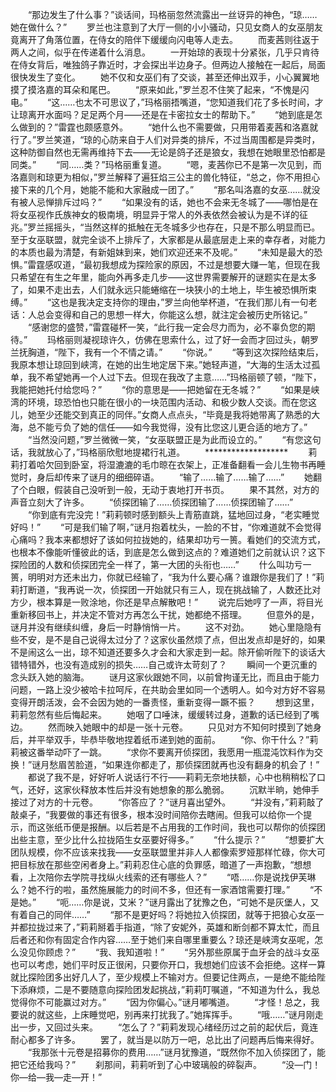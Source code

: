 　　“那边发生了什么事？”谈话间，玛格丽忽然流露出一丝讶异的神色，“琼……她在做什么？”
　　罗兰也注意到了大厅一侧的小小骚动，只见女商人的女巫朋友竟离开了角落位置，在侍女的陪伴下缓缓向闪电等人走去。
　　而麦茜则往返于两人之间，似乎在传递着什么消息。
　　一开始琼的表现十分紧张，几乎只肯待在侍女背后，唯独鸽子靠近时，才会探出半边身子。但两边人接触在一起后，局面很快发生了变化。
　　她不仅和女巫们有了交谈，甚至还伸出双手，小心翼翼地摸了摸洛嘉的耳朵和尾巴。
　　“原来如此，”罗兰忍不住笑了起来，“不愧是闪电。”
　　“这……也太不可思议了，”玛格丽捂嘴道，“您知道我们花了多长时间，才让琼离开水面吗？足足两个月——还是在卡密拉女士的帮助下。”
　　“她到底是怎么做到的？”雷霆也颇感意外。
　　“她什么也不需要做，只用带着麦茜和洛嘉就行了。”罗兰笑道，“琼的心防来自于人们对异类的排斥，不过当周围都是异类时，这种防御自然也无需再维持下去——无论是鸽子还是狼女，我想在她眼里恐怕都是同类。”
　　“同……类？”玛格丽重复道。
　　“嗯，麦茜你已不是第一次见到，而洛嘉则和琼更为相似，”罗兰解释了遍狂焰三公主的兽化特征，“总之，你不用担心接下来的几个月，她能不能和大家融成一团了。”
　　“那名叫洛嘉的女巫……就没有被人忌惮排斥过吗？”
　　“如果没有的话，她也不会来无冬城了——哪怕是在将女巫视作氏族神女的极南境，明显异于常人的外表依然会被认为是不详的征兆。”罗兰摇摇头，“当然这样的抵触在无冬城多少也存在，只是不那么明显而已。至于女巫联盟，就完全谈不上排斥了，大家都是从最底层走上来的幸存者，对能力的本质也最为清楚，有新姐妹到来，她们欢迎还来不及呢。”
　　“未知是最大的恐惧。”雷霆感叹道，“最初我想成为探险家的原因，不过是想要大赚一笔，但现在我只希望在有生之年里，能向外再多走几步——这世界需要解开的谜题实在是太多了，如果不走出去，人们就永远只能蜷缩在一块狭小的土地上，毕生被恐惧所束缚。”
　　“这也是我决定支持你的理由，”罗兰向他举杯道，“在我们那儿有一句老话：人总会变得和自己的思想一样大，你能这么想，就注定会被历史所铭记。”
　　“感谢您的盛赞，”雷霆碰杯一笑，“此行我一定会尽力而为，必不辜负您的期待。”
　　玛格丽则凝视琼许久，仿佛在思索什么，过了好一会而才回过头，朝罗兰抚胸道，“陛下，我有一个不情之请。”
　　“你说。”
　　“等到这次探险结束后，我原本想让琼回到峡湾，在她的出生地定居下来。”她轻声道，“大海的生活太过孤单，我不希望她再一个人过下去。但现在我改了主意……”玛格丽顿了顿，“陛下，我能把她托付给您吗？”
　　“你的意思是——把她留在无冬城？”
　　“如果是峡湾的环境，琼恐怕也只能在很小的一块范围内活动、和极少数人交谈。而在您这儿，她至少还能交到真正的同伴。”女商人点点头，“毕竟是我将她带离了熟悉的大海，总不能亏负了她的信任——如今我觉得，没有比您这儿更合适的地方了。”
　　“当然没问题，”罗兰微微一笑，“女巫联盟正是为此而设立的。”
　　“有您这句话，我就放心了，”玛格丽欣慰地提裙行礼道。
　　*******************
　　莉莉打着哈欠回到卧室，将湿漉漉的毛巾晾在衣架上，正准备翻看一会儿生物书再睡觉时，身后却传来了谜月的细细碎语。
　　“输了……输了……输了……”
　　她翻了个白眼，假装自己没听到一般，无动于衷地打开书页。
　　果不其然，对方的声音立刻大了许多。
　　“侦探团输了……侦探团输了……侦探团输了……”
　　“你到底有完没完！”莉莉顿时感到额头上青筋直跳，猛地回过身，“老实睡觉好吗！”
　　“可是我们输了啊，”谜月抱着枕头，一脸的不甘，“你难道就不会觉得心痛吗？我本来都想好了该如何拉拢她的，结果却功亏一篑。看她们的交流方式，也根本不像能听懂彼此的话，到底是怎么做到这点的？难道她们之前就认识？这下探险团的人数和侦探团完全一样了，第一大团的头衔也……”
　　什么叫功亏一篑，明明对方还未出力，你就已经输了，“我为什么要心痛？谁跟你是我们了！”莉莉打断道，“我再说一次，侦探团一开始就只有三人，现在挑战输了，人数还比对方少，根本算是一败涂地，你还是早点解散吧！”
　　说完后她哼了一声，将目光重新移回书上，并决定不管对方再怎么干扰，她都绝不搭理。
　　但意外的是，谜月并没有继续纠缠，身后一时静悄悄一片。
　　这不对劲。
　　她心里隐隐有些不安，是不是自己说得太过分了？这家伙虽然烦了点，但出发点却是好的，如果不是闹这么一出，琼不知道还要多久才会和大家走到一起。除开偷听陛下的谈话大错特错外，也没有造成别的损失……自己或许太苛刻了？
　　瞬间一个更沉重的念头跃入她的脑海。
　　谜月这家伙跟她不同，以前曾拘谨无比，而且由于能力问题，一路上没少被哈卡拉呵斥，在共助会里如同一个透明人。如今对方好不容易变得开朗活泼，会不会因为她的一番责怪，重新变得一蹶不振？
　　想到这里，莉莉忽然有些后悔起来。
　　她咽了口唾沫，缓缓转过身，道歉的话已经到了嘴边。
　　然而映入她眼中的却是一张十元卷。
　　只见对方不知何时摸到了她身后，并平举双手，毕恭毕敬地捏着纸币递到她的面前。
　　“你、你干什么？”莉莉被这番举动吓了一跳。
　　“求你不要离开侦探团，我愿用一瓶混沌饮料作为交换！”谜月愁眉苦脸道，“如果连你都走了，那侦探团就再也没有翻身的机会了！”
　　都说了我不是，好好听人说话行不行——莉莉无奈地扶额，心中也稍稍松了口气，还好，这家伙释放本性后并没有她想象的那么脆弱。
　　沉默半晌，她伸手接过了对方的十元卷。
　　“你答应了？”谜月喜出望外。
　　“并没有，”莉莉敲了敲桌子，“我要做的事还有很多，根本没时间陪你去瞎闹。但我可以给你一个提示，而这张纸币便是报酬。以后若是不占用我的工作时间，我也可以帮你的侦探团出些主意，至少比什么拉拢陌生女巫要好得多。”
　　“什么提示？”
　　“想要扩大团队规模，你不应该来找我——女巫联盟里并非人人都像索罗娅那样忙碌，你大可把目标放在那些空闲者身上。”莉莉忍住心底的负罪感，暗道了一声抱歉，“想想看，上次陪你去学院寻找纵火线索的还有哪些人？”
　　“唔……你是说找伊芙琳么？她不行的啦，虽然施展能力的时间不多，但还有一家酒馆需要打理。”
　　“不是她。”
　　“呃……你是说，艾米？”谜月露出了犹豫之色，“可她不是灰堡人，又有着自己的同伴……”
　　“那不是更好吗？将她拉入侦探团，就等于把狼心女巫一并都拉拢过来了，”莉莉掰着手指道，“除了安妮外，英雄和断剑都不算太忙，而且后者还和你有固定合作内容……至于她们来自哪里重要么？琼还是峡湾女巫呢，怎么没见你顾虑？”
　　“我、我知道啦！”
　　“另外那些原属于血牙会的战斗女巫也可以考虑，她们平时反正很闲，只要你开口，我想她们应该不会拒绝。这样一算就比探险团多出好几人了，至少规模上不输对方。但要记住两点，一是绝不能给陛下添麻烦，二是不要随意向探险团发起挑战，”莉莉叮嘱道，“不知道为什么，我总觉得你不可能赢过对方。”
　　“因为你偏心。”谜月嘟嘴道。
　　“才怪！总之，我要说的就这些，上床睡觉吧，别再来打扰我了。”她挥挥手。
　　“哦……”谜月刚走出一步，又回过头来。
　　“怎么了？”莉莉发现心绪经历过之前的起伏后，竟连耐心都多了许多。
　　罢了，就当是以防万一吧，总比出了问题再后悔来得好。
　　“我那张十元卷是招募你的费用……”谜月犹豫道，“既然你不加入侦探团了，能把它还给我吗？”
　　刹那间，莉莉听到了心中玻璃般的碎裂声。
　　“没—门！你—给—我—走—开！”
　　
　　
